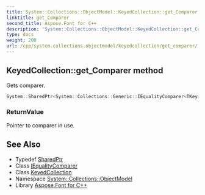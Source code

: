```yaml
---
title: System::Collections::ObjectModel::KeyedCollection::get_Comparer method
linktitle: get_Comparer
second_title: Aspose.Font for C++
description: 'System::Collections::ObjectModel::KeyedCollection::get_Comparer method. Gets comparer in C++.'
type: docs
weight: 200
url: /cpp/system.collections.objectmodel/keyedcollection/get_comparer/
---
```

## KeyedCollection::get_Comparer method


Gets comparer.

```cpp
System::SharedPtr<System::Collections::Generic::IEqualityComparer<TKey>> System::Collections::ObjectModel::KeyedCollection<TKey, TItem>::get_Comparer()
```


### ReturnValue

Pointer to comparer in use.

## See Also

* Typedef [SharedPtr](../../../system/sharedptr/)
* Class [IEqualityComparer](../../../system.collections.generic/iequalitycomparer/)
* Class [KeyedCollection](../)
* Namespace [System::Collections::ObjectModel](../../)
* Library [Aspose.Font for C++](../../../)
